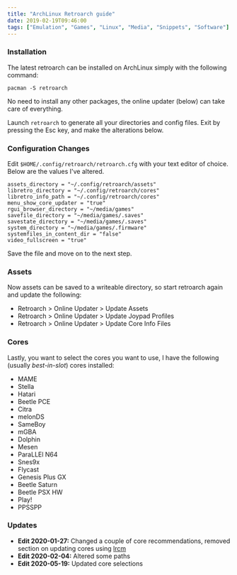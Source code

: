```yaml
---
title: "ArchLinux Retroarch guide"
date: 2019-02-19T09:46:00
tags: ["Emulation", "Games", "Linux", "Media", "Snippets", "Software"]
---
```


### Installation
The latest retroarch can be installed on ArchLinux simply with the following command:
```
pacman -S retroarch
```
No need to install any other packages, the online updater (below) can take care of everything.

Launch `retroarch` to generate all your directories and config files. Exit by pressing the Esc key, and make the alterations below.

### Configuration Changes
Edit `$HOME/.config/retroarch/retroarch.cfg` with your text editor of choice. Below are the values I've altered.
```
assets_directory = "~/.config/retroarch/assets"
libretro_directory = "~/.config/retroarch/cores"
libretro_info_path = "~/.config/retroarch/cores"
menu_show_core_updater = "true"
rgui_browser_directory = "~/media/games"
savefile_directory = "~/media/games/.saves"
savestate_directory = "~/media/games/.saves"
system_directory = "~/media/games/.firmware"
systemfiles_in_content_dir = "false"
video_fullscreen = "true"
```
Save the file and move on to the next step.

### Assets
Now assets can be saved to a writeable directory, so start retroarch again and update the following:
* Retroarch > Online Updater > Update Assets
* Retroarch > Online Updater > Update Joypad Profiles
* Retroarch > Online Updater > Update Core Info Files

### Cores
Lastly, you want to select the cores you want to use, I have the following (usually *best-in-slot*) cores installed:
* MAME
* Stella
* Hatari
* Beetle PCE
* Citra
* melonDS
* SameBoy
* mGBA
* Dolphin
* Mesen
* ParaLLEl N64
* Snes9x
* Flycast
* Genesis Plus GX
* Beetle Saturn
* Beetle PSX HW
* Play!
* PPSSPP

### Updates

* **Edit 2020-01-27:** Changed a couple of core recommendations, removed section on updating cores using [lrcm](https://github.com/meleu/lrcm)
* **Edit 2020-02-04:** Altered some paths
* **Edit 2020-05-19:** Updated core selections

